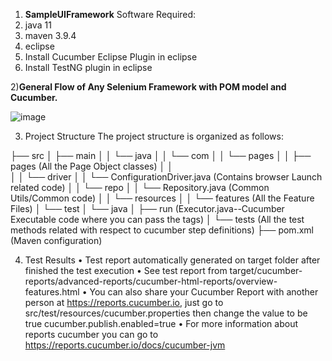 1) **SampleUIFramework**
Software Required:
1) java 11
2) maven 3.9.4
3) eclipse
4) Install Cucumber Eclipse Plugin in eclipse
5) Install TestNG plugin in eclipse


2)**General Flow of Any Selenium Framework with POM model and Cucumber.** 


![image](https://github.com/vinil-p/SampleUIFramework/assets/20809464/f265766a-8c5c-4388-afa8-5956fc8b0eda)

3) Project Structure The project structure is organized as follows:


├── src
│   ├── main
│   │   └── java
│   │       └── com
│   │           └── pages
│   │               ├── pages           (All the Page Object classes)
│   │               
│   │           └── driver
│   │               └── ConfigurationDriver.java (Contains browser Launch related code)
│   │           └── repo
│   │               └── Repository.java (Common Utils/Common code)
│   │   └── resources
│   │       └── features (All the Feature Files)
│   └── test
│       └── java
│           ├── run                (Executor.java--Cucumber Executable code where you can pass the tags)
│           └── tests             (All the test methods related with respect to cucumber step definitions)
├── pom.xml                   (Maven configuration)
 

4) Test Results
•	Test report automatically generated on target folder after finished the test execution
•	See test report from target/cucumber-reports/advanced-reports/cucumber-html-reports/overview-features.html
•	You can also share your Cucumber Report with another person at https://reports.cucumber.io, just go to src/test/resources/cucumber.properties then change the value to be true
	cucumber.publish.enabled=true
•	For more information about reports cucumber you can go to https://reports.cucumber.io/docs/cucumber-jvm

